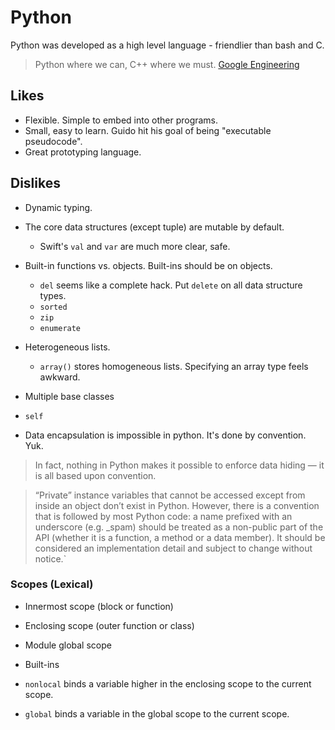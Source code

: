 # Python

Python was developed as a high level language - friendlier than bash and C.

> Python where we can, C++ where we must.
> [Google Engineering](https://stackoverflow.com/questions/2560310/heavy-usage-of-python-at-google/2561008#2561008)

## Likes

* Flexible. Simple to embed into other programs.
* Small, easy to learn. Guido hit his goal of being "executable pseudocode".
* Great prototyping language.

## Dislikes

* Dynamic typing.

* The core data structures (except tuple) are mutable by default.
    * Swift's `val` and `var` are much more clear, safe.

* Built-in functions vs. objects. Built-ins should be on objects.
    * `del` seems like a complete hack. Put `delete` on all data structure types.
    * `sorted`
    * `zip`
    * `enumerate`

* Heterogeneous lists.
    * `array()` stores homogeneous lists. Specifying an array type feels awkward.

* Multiple base classes

* `self`

* Data encapsulation is impossible in python. It's done by convention. Yuk.

> In fact, nothing in Python makes it possible to enforce data hiding — it is
> all based upon convention.

> “Private” instance variables that cannot be accessed except from inside an
> object don’t exist in Python. However, there is a convention that is followed
> by most Python code: a name prefixed with an underscore (e.g. _spam) should be
> treated as a non-public part of the API (whether it is a function, a method or
> a data member). It should be considered an implementation detail and subject
> to change without notice.`


### Scopes (Lexical)

* Innermost scope (block or function)
* Enclosing scope (outer function or class)
* Module global scope
* Built-ins

* `nonlocal` binds a variable higher in the enclosing scope to the current scope.
* `global` binds a variable in the global scope to the current scope.
